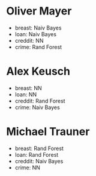 # Oliver Mayer
* breast: Naiv Bayes
* loan: Naiv Bayes
* creddit: NN
* crime: Rand Forest

# Alex Keusch
* breast: NN
* loan: NN
* creddit: Rand Forest
* crime: Naiv Bayes

# Michael Trauner
* breast: Rand Forest
* loan: Rand Forest
* creddit: Naiv Bayes
* crime: NN